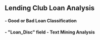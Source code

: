 ## Lending Club Loan Analysis
#### - Good or Bad Loan Classification
#### - "Loan_Disc" field - Text Mining Analysis
